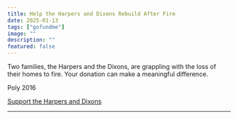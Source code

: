 ```yaml
---
title: Help the Harpers and Dixons Rebuild After Fire
date: 2025-01-13
tags: ["gofundme"]
image: ""
description: ""
featured: false
---
```


Two families, the Harpers and the Dixons, are grappling with the loss of their homes to fire. Your donation can make a meaningful difference.

Poly 2016

[Support the Harpers and Dixons](https://www.gofundme.com/f/help-the-harpers-and-dixons-rebuild-after-fire)

---
